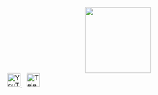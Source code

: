 <div id="header" align="center">
  <img src="https://media3.giphy.com/media/v1.Y2lkPTc5MGI3NjExcWc2cHFqbzB6d2Z6dTFqcnc5Y29kaGJodHVsaHNyeWFjNHJjZzVxNyZlcD12MV9pbnRlcm5hbF9naWZfYnlfaWQmY3Q9cw/eNAsjO55tPbgaor7ma/giphy.gif" width="150" />
</div>

<div id="badges">
  <a href="https://www.youtube.com/watch?v=xvFZjo5PgG0&list=RDxvFZjo5PgG0&start_radio=1">
    <img src="https://img.shields.io/badge/YouTube-red?style=for-the-badge&logo=youtube&logoColor=white" alt="YouTube Badge" style="height: 30px;"/>
  </a>
  <a href="https://www.youtube.com/watch?v=xvFZjo5PgG0&list=RDxvFZjo5PgG0&start_radio=1" style="margin-left: 10px;">
    <img src="https://img.shields.io/badge/Telegram-blue?style=for-the-badge&logo=telegram&logoColor=white" alt="Telegram Badge" style="height: 30px;"/>
  </a>
</div>
